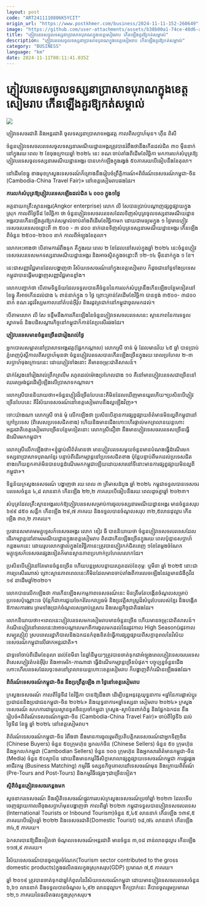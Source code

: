 ```yaml
---
layout: post
code: "ART2411110806K5YCIT"
origin_url: "https://www.postkhmer.com/business/2024-11-11-152-260649"
image: "https://github.com/user-attachments/assets/b38b00a1-74ce-48d6-a3ce-5ab724605b29"
title: "ភ្ញៀវបរទេស​ចូល​ទស្សនា​ប្រាសាទបុរាណ​ក្នុង​ខេត្ត​សៀមរាប កើន​ឡើង​គួរ​ឱ្យកត់សម្គាល់​"
description: "​​ភ្ញៀវបរទេស​ចូល​ទស្សនា​ប្រាសាទបុរាណ​ក្នុង​ខេត្ត​សៀមរាប កើន​ឡើង​គួរ​ឱ្យកត់សម្គាល់​​"
category: "BUSINESS"
language: "km"
date: 2024-11-11T08:11:41.035Z
---
```


# ភ្ញៀវបរទេស​ចូល​ទស្សនា​ប្រាសាទបុរាណ​ក្នុង​ខេត្ត​សៀមរាប កើន​ឡើង​គួរ​ឱ្យកត់សម្គាល់​

![](https://github.com/user-attachments/assets/d02858a5-cedd-452a-abb8-643ae7e01e92)

ភ្ញៀវទេសចរជាតិ និង​អន្តរ​ជាតិ ចូល​ទស្សនា​ប្រាសាទ​អង្គរវត្ត កាល​ពី​សប្តាហ៍មុន។ ហ៊ឹន ពិសី

ចំនួន​ភ្ញៀវ​ទេសចរ​បរទេស​ចូល​ទស្សនា​រមណីយដ្ឋាន​អង្គរ​ត្រូវ​បាន​រំពឹង​ថា​នឹង​កើន​ដល់​ជិត ៣០ ម៉ឺន​នាក់ នៅ​ក្នុង​រយៈ​ពេល​ ២ ខែ​ចុង​ក្រោយ​ឆ្នាំ ២០២៤ នេះ ខណៈ​ចាប់​តាំង​ពី​ដើម​ខែ​វិច្ឆិកា មក​ការ​លក់​សំបុត្រ​ឱ្យ​ភ្ញៀវ​បរទេស​ចូល​ទស្សនា​រមណីយដ្ឋាន​អង្គរ បាន​ហក់​ឡើង​ក្នុង​រង្វង់ ៥០​ភាគរយ​បើ​ធៀប​នឹង​ខែ​តុលា​។ 

នៅ​ដើម​ខែ​ធ្នូ ខាង​មុខ​ក្រសួង​ទេសចរណ៍​ក៏​គ្រោង​នឹង​រៀបចំ​ព្រឹត្តិការណ៍​«ពិព័រណ៍​ទេសចរណ៍​កម្ពុជា-​ចិន (Cambodia-China Travel Fair)» នៅ​ខេត្ត​សៀមរាប​ផងដែរ។

**ការ​លក់​សំបុត្រ​ឱ្យ​ភ្ញៀវ​បរទេស​ឡើង​ដល់​ជិត ៤ ០០០ ក្នុង​១ថ្ងៃ**

អគ្គ​នាយក​គ្រឹះស្ថាន​អង្គរ(Angkor enterprise) ​លោក លី សែ ​បាន​ប្រាប់​បណ្តាញ​ផ្សព្វផ្សាយ​ក្នុង​ស្រុក កាល​ពី​ថ្ងៃទី​៨ ខែ​វិច្ឆិកា ថា ចំនួន​ភ្ញៀវ​ទេសចរ​បរទេស​ដែល​ទិញ​សំបុត្រ​ចូល​ទស្សនា​រមណីយដ្ឋាន​អង្គរ​បាន​កើន​ឡើង​គួរ​ឱ្យ​កត់​សម្គាល់​ចាប់​តាំង​ពី​ដើម​ខែ​វិច្ឆិកា​មក ដោយ​ជា​មធ្យម​ក្នុង​ ១ ​ថ្ងៃ​មាន​ភ្ញៀវ​ទេសចរ​បរទេស​ចន្លោះ​ពី ៣ ៥០០ - ៣ ៨០០ នាក់​បាន​ទិញ​សំបុត្រ​ទស្សនា​រមណីយដ្ឋានអង្គរ កើន​ឡើង​ពី​ចំនួន ២៥០០-​២៦០០ នាក់ កាល​ពី​អំឡុង​ខែ​តុលា។

លោក​អះអាង​ថា បើ​តាម​ការ​រំពឹង​ទុក គឺ​ក្នុង​រយៈពេល ២ ខែ​ដែល​នៅ​សល់​ក្នុង​ឆ្នាំ ២០២៤ នេះ​ចំនួន​ភ្ញៀវ​ទេសចរ​បរទេស​មក​ទស្សនា​រមណីយដ្ឋាន​អង្គរ និង​អាច​ស្ថិត​ក្នុង​ចន្លោះ​ពី ១២-​១៤ ម៉ឺន​នាក់​ក្នុង ១ ខែ។

នេះ​ជា​សញ្ញា​វិជ្ជមាន​ដែល​បង្ហាញ​ថា វិស័យ​ទេសចរណ៍​នៅ​ក្នុង​ខេត្ត​សៀមរាប ក៏​ដូចជា​នៅ​ទូទាំង​ប្រទេស​កម្ពុជា​បាន​ផ្តើម​បង្ហាញ​សញ្ញា​វិជ្ជមាន​ខ្លាំង។

លោក​បញ្ជាក់​ថា បើ​តាម​ទិន្នន័យ​ដែល​ទទួល​បាន​គឺ​ចំនួន​នៃ​ការ​លក់​សំបុត្រ​នឹង​កើន​ឡើង​បន្ថែម​ទៀត​នៅ​ខែ​ធ្នូ គឺ​អាច​កើន​ដល់​ជាង ៤ ពាន់​នាក់​ក្នុង ១ ថ្ងៃ ព្រោះ​គ្រាន់​តែ​ដើម​ខែ​វិច្ឆិកា បាន​ខ្ទង់ ៣៥០០-​​ ៣៨០០ នាក់ ខណៈ​រដូវ​វិស្សមកាល​នៅ​តំបន់​អ៊ឺរ៉ុប និង​រដូវ​ត្រជាក់​នៅ​កម្ពុជា​ចូល​មក​ដល់។

បើ​តាម​លោក លី សែ ទន្ទឹម​នឹង​ការ​កើន​ឡើង​នៃ​ចំនួន​ភ្ញៀវ​ទេសចរ​បរទេស​នេះ ស្ថានភាព​នៃ​ការ​ទទួល​ស្វាគមន៍ និង​បដិ​សណ្ឋារកិច្ច​នៅ​កម្ពុជា​ក៏​កាន់​តែ​ប្រសើរ​ផង​ដែរ។

**ភ្ញៀវ​បរទេស​មាន​ចំនួន​ច្រើន​ជា​រៀងរាល់​ថ្ងៃ**

អ្នក​បោស​សម្អាត​នៅ​ប្រាសាទ​អង្គរវត្ត​(ផ្នែក​កណ្តាល) លោក​ស្រី ចាន់ មុំ ដែល​មាន​វ័យ ៤៥ ឆ្នាំ បាន​ប្រាប់​ភ្នំពេញប៉ុស្តិ៍​កាល​ពី​សប្តាហ៍​មុន​ថា ​ចំនួន​ភ្ញៀវ​បរទេស​បាន​កើន​ឡើង​ច្រើន​ក្នុង​រយៈពេល​ប្រហែល​ ២-៣ សប្តាហ៍​ចុង​ក្រោយ​នេះ​ ដោយ​ភ្ញៀវ​ទាំង​នោះ គឺ​មាន​ចម្រុះ​ជាតិ​សាសន៍។

ជាក់ស្តែង​នៅ​រៀងរាល់​ព្រឹក​ព្រលឹម រហូត​ដល់​ម៉ោង​ប្រហែល​ជាង​ ១០ គឺ​នៅ​មាន​ភ្ញៀវ​បរទេស​ជា​ច្រើន​នៅ​ឈរ​តម្រង់​ជួរ​ដើម្បី​ឡើង​លើ​ប្រាសាទ​កណ្តាល​។

លោកស្រី​បាន​និយាយ​​ថា៖​«​ចំនួន​ភ្ញៀវ​ដ៏​ច្រើន​បែប​នេះ​គឺ​មិន​ដែល​ឃើញ​មាន​យូរ​ហើយ។ ​ប្រសិន​បើ​ភ្ញៀវ​ច្រើន​បែប​នេះ គឺ​វិស័យ​ទេសចរណ៍​នៅ​ខេត្ត​សៀមរាប​នឹង​ល្អ​ឡើង​វិញ»។

ទោះ​យ៉ាង​ណា លោកស្រី ចាន់ មុំ លើក​ឡើង​ថា ប្រសិន​បើ​គ្មាន​ការ​ផ្សព្វផ្សាយ​ព័ត៌មាន​មិន​ល្អ​ពី​កម្ពុជា​នៅ​ក្រៅ​ប្រទេស (ពិសេស​ប្រទេស​ជិតខាង) ហើយ​និង​មាន​ជើង​ហោះហើរ​ផ្ទាល់​មក​ព្រលាន​យន្តហោះ​អន្តរជាតិ​ខេត្ត​សៀមរាប​ច្រើន​បន្ថែម​ទៀត​នោះ លោកស្រីជឿ​ថា នឹង​មាន​ភ្ញៀវ​ទេសចរ​បរទេស​ច្រើន​ធ្វើ​ដំណើរ​មក​កម្ពុជា។

លោកស្រី​លើក​ឡើង​ថា៖​«​ខ្ញុំ​ធ្លាប់​លឺ​ព័ត៌មាន​ថា មាន​ភ្ញៀវបរទេស​មួយ​ចំនួន​មាន​បំណង​ធ្វើ​ដំណើរ​មក​ទស្សនា​ប្រាសាទ​បុរាណ​ខ្មែរ បន្ទាប់​ពី​ដើរ​កម្សាន្ត​នៅ​ប្រទេស​ជិតខាង ប៉ុន្តែ​បន្ទាប់​ពី​មក​ដល់​ប្រទេស​ជិត​ខាង​ហើយ​ពួក​គាត់​មិន​បាន​បន្ត​ដំណើរ​មក​កម្ពុជា​ឡើយ​ ដោយសារ​នៅ​ទីនោះ​មាន​ការ​ផ្សព្វផ្សាយ​មិន​ល្អ​ពី​កម្ពុជា»។

ទិន្នន័យ​ក្រសួង​ទេសចរណ៍ បង្ហាញ​ថា រយៈពេល ៣ ត្រីមាស​ដំបូង​ ឆ្នាំ ២០២៤ កម្ពុជា​ទទួល​បាន​ទេសចរ​បរទេស​ចំនួន ៤,៨ លាននាក់ កើន​ឡើង ២២,២ ភាគរយ​បើ​ធៀប​នឹង​រយៈពេល​ដូចគ្នា​ឆ្នាំ ២០២៣។ 

សំបុត្រ​ដែល​គ្រឹះស្ថាន​អង្គរ​លក់​ឱ្យ​ភ្ញៀវ​បរទេស​សម្រាប់​ការ​ចូល​ទស្សនា​រមណីយដ្ឋាន​អង្គរ មាន​ចំនួន​សរុប ៦៩៩ ៨៥០ សន្លឹក កើនឡើង ២៩,៧ ភាគរយ​ និង​ទទួល​បាន​ចំណូល​សរុប ៣២,៥លាន​ដុល្លារ កើន​ឡើង ៣០,២ ភាគរយ។

ប្រធាន​សមាគម​មគ្គុទ្ទេសក៍​ទេសចរ​អង្គរ លោក ខៀវ ធី បាន​និយាយ​ថា ចំនួន​ភ្ញៀវ​ទេសចរ​បរទេស​ដែល​ដើរ​កម្សាន្ត​នៅ​តាម​រមណីយដ្ឋាន​ក្នុង​ខេត្ត​សៀមរាប ពិត​ជា​កើន​ឡើង​ច្រើន​ក្នុង​រយៈ​ពេល​ប៉ុន្មាន​សប្តាហ៍​កន្លង​មក​នេះ ដោយ​រូប​លោក​ផ្ទាល់​ក្នុង​ខែ​វិច្ឆិកា​នេះ​ត្រូវ​បាន​ភ្ញៀវ​កក់​ជិត​ពេញ​ ១ខែ​តែ​ម្តង​ ចំណែក​មគ្គុទ្ទេសក៍​ទេសចរ​ផ្សេង​ទៀត​ក៏​មាន​ស្ថានភាព​ប្រហាក់​ប្រហែល​លោក​ដែរ។​ 

ប្រសិន​បើ​ភ្ញៀវ​នៅ​តែ​មាន​ចំនួន​ច្រើន ហើយ​បន្ត​អូស​បន្លាយ​រហូត​ដល់​ខែ​កុម្ភៈ ឬ​មីនា ឆ្នាំ ២០២៥ នោះ​ជា​ការ​ប្រសើរ​ណាស់ ព្រោះ​ស្ថានភាព​ពេល​នេះ​គឺ​មិន​ដែល​មាន​ចាប់​តាំង​ពី​ការ​លេច​ឡើង​នៃ​វត្តមាន​ជំងឺ​កូវីដ​១៩ នា​ដើម​ឆ្នាំ​ ២០២០។

លោក​បាន​លើក​ឡើង​ថា ការ​កើន​ឡើង​សកម្មភាព​ទេសចរណ៍​នេះ មិន​ត្រឹម​តែ​បង្កើន​ចំណូល​សម្រាប់​ប្រទេស​ប៉ុណ្ណោះ​ទេ ប៉ុន្តែ​ក៏​ជា​ការ​ជួយ​ចែក​រំលែក​វប្បធម៌ និង​ប្រវត្តិសាស្ត្រ​ដ៏​សំបូរ​បែប​របស់​ខ្មែរ និង​បង្កើត​ឱកាស​ការងារ ព្រម​ទាំង​ប្រាក់​ចំណូល​សម្រាប់​គ្រួសារ និង​សេដ្ឋកិច្ច​ជាតិ​ផងដែរ។

លោក​និយាយ​ថា៖​«​ពេល​នេះ​ភ្ញៀវ​បរទេស​មក​សៀមរាប​មាន​ចំនួន​ច្រើន ហើយ​មាន​ចម្រុះ​ជាតិ​សាសន៍​។ កំណើន​ភ្ញៀវ​នៅ​ពេល​នេះ​វា​អាច​បណ្តាល​មក​ពី​ការ​ចូល​មក​ដល់​នៃ​រដូវកាល High Season(រដូវកាល​សម្បូរ​ភ្ញៀវ) ស្រប​ពេល​រដ្ឋាភិបាល​ និង​ឯកជន​កំពុង​ខិត​ខំ​ធ្វើ​ការ​ផ្សព្វផ្សាយ​ពី​សក្តានុពល​នៃ​វិស័យ​ទេសចរណ៍​កម្ពុជា​លើ​ឆាក​អន្តរ​ជាតិ»។

ជា​ទូទៅ​ចាប់​ពី​ដើម​ខែ​តុលា ដល់​ខែ​មីនា នៃ​ឆ្នាំ​នីមួយៗ​ត្រូវ​បាន​ចាត់​ទុក​ជា​អំឡុង​ពេល​ភ្ញៀវ​ទេសចរ​បរទេស ពិសេស​ភ្ញៀវ​តំបន់​អ៊ឺរ៉ុប និង​អាមេរិក-កាណាដា ធ្វើ​ដំណើរ​កម្សាន្ត​ច្រើន​បំផុត។ បច្ចុប្បន្ន​ចំនួន​ជើង​ហោះហើរ​បរទេស​ដែល​ចុះចត​នៅ​ព្រលាន​យន្តហោះ​ខេត្ត​សៀមរាប ក៏​បង្ហាញ​ពី​កំណើន​ឡើង​ផងដែរ។

**ពិព័រណ៍​ទេសចរណ៍​កម្ពុជា-​ចិន នឹង​ប្រព្រឹត្ត​ឡើង ៣ ថ្ងៃ​នៅ​ខេត្ត​សៀមរាប**

ក្រសួង​ទេសចរណ៍ កាល​ពី​ថ្ងៃ​ទី៨ ខែ​វិច្ឆិកា បាន​ឱ្យ​ដឹង​ថា ដើម្បី​បន្ត​អនុវត្ត​យុទ្ធនាការ «ឆ្នាំ​នៃ​ការ​ផ្លាស់ប្តូរ​ប្រជាជន​និង​ប្រជាជន​កម្ពុជា-ចិន ២០២៤» និង​យុទ្ធនាការ​«​ឆ្នាំ​ទស្សនា សៀមរាប ២០២៤» ក្រសួង​ទេសចរណ៍ សហការ​ជាមួយ​ស្ថានទូត​ចិន​ប្រចាំ​កម្ពុជា ក្រសួង-ស្ថាប័ន​ពាក់ព័ន្ធ និង​ផ្នែក​ឯកជន នឹង​រៀបចំ​«ពិព័រណ៍​ទេសចរណ៍​កម្ពុជា-​ចិន (Cambodia-China Travel Fair)» ចាប់​ពី​ថ្ងៃទី​៦ ដល់​ថ្ងៃទី​៨ ខែ​ធ្នូ ឆ្នាំ ២០២៤ នៅ​ខេត្ត​សៀមរាប។

ពិព័រណ៍​ទេសចរណ៍​កម្ពុជា-ចិន រំពឹង​ថា នឹង​មាន​ការ​ចូលរួម​ពី​ប្រតិបត្តិករ​ទេសចរណ៍​ជា​អ្នក​ទិញ​ចិន​(Chinese Buyers) ចំនួន ៥០ក្រុម​ហ៊ុន អ្នក​លក់​ចិន (Chinese Sellers) ចំនួន ៥០ ក្រុម​ហ៊ុន និង​អ្នក​លក់​កម្ពុជា (Cambodian Sellers) ចំនួន ១០០ ក្រុមហ៊ុន និង​អ្នក​សារព័ត៌មាន​កម្ពុជា-​ចិន (Media) ចំនួន ៥០​ស្ថាប័ន ដោយ​នឹង​មាន​កម្មវិធី​សិក្ខាសាលា​ផ្សព្វផ្សាយ​ទេសចរណ៍​កម្ពុជា ការ​ផ្គូរផ្គង​អាជីវកម្ម (Business Matching) កម្មវិធី ទស្សនកិច្ច​គោលដៅ​ទេសចរណ៍​មុន និង​ក្រោយ​ពិព័រណ៍ (Pre-Tours and Post-Tours) និង​កម្មវិធី​ផ្សេងៗ​ជា​ច្រើន​ទៀត។

**ស្ថិតិចំនួន​ភ្ញៀវទេសចរ​កន្លងមក​**

សូចនាករ​ទេសចរណ៍ និង​ស្ថិតិ​ទេសចរណ៍​ផ្លូវការ​របស់​ក្រសួង​ទេសចរណ៍​ប្រចាំ​ឆ្នាំ​ ២០២៣ ដែល​ទើប​ចេញ​ផ្សាយ​កាល​ពី​ចុង​សប្តាហ៍មុន​បង្ហាញ​ថា កាល​ពី​ឆ្នាំ ​២០២៣ កម្ពុជា​ទទួល​បាន​ភ្ញៀវទេសចរ​បរទេស​(International Tourists or Inbound Tourism)​ចំនួន ៥,៤៥ លាន​នាក់ កើន​ឡើង ១៣៩,៥​ ភាគរយ​បើ​ធៀប​ឆ្នាំ​ ២០២២ និង​ទេសចរ​ជាតិ​(Domestic Tourist) ១៨,៧៤ លាន​នាក់ កើន​ឡើង ៣៤,៥ ភាគរយ។

ឯកសារ​បាន​ឱ្យ​ដឹង​ទៀត​ថា ចំណូល​ទេសចរណ៍​អន្តរជាតិ មាន​ចំនួន ៣,០៨ ពាន់​លាន​ដុល្លារ កើន​ឡើង ១១៧,៩ ភាគរយ។ 

វិស័យទេសចរណ៍​បាន​ចូល​រួម​ចំណែក​(Tourism sector contributed to the gross domestic products)ក្នុង​ផលិត​ផល​ក្នុង​ស្រុក​សរុប​(GDP) ប្រមាណ ៧,៥ ភាគរយ។

ឆ្នាំ ២០១៩ ត្រូវ​បាន​ចាត់​ទុក​ជា​ឆ្នាំ​កំពូល​នៃ​វិស័យ​ទេសចរណ៍​កម្ពុជា ដោយ​មាន​ភ្ញៀវ​ទេសចរ​បរទេស​ចំនួន ៦,៦១ លាន​នាក់ និង​ទទួល​បាន​ចំណូល ៤,៩២ លាន​ដុល្លារ។ ទឹក​ប្រាក់​នេះ គឺ​បាន​ចូល​រួម​ប្រមាណ ១២,១ ភាគរយនៃ​ផលិតផល​ក្នុង​ស្រុក​សរុប៕